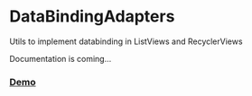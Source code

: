 # DataBindingAdapters
Utils to implement databinding in ListViews and RecyclerViews

Documentation is coming...

### [Demo](https://github.com/navasmdc/DemoApp)
